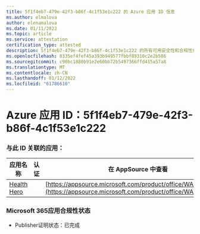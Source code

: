 ```yaml
---
title: 5f1f4eb7-479e-42f3-b86f-4c1f53e1c222 的 Azure 应用 ID 信息
ms.author: elmalova
author: elenamalova
ms.date: 01/11/2022
ms.topic: article
ms.service: attestation
certification_type: attested
description: 5f1f4eb7-479e-42f3-b86f-4c1f53e1c222 的所有可用安全性和合规性信息。
ms.openlocfilehash: 8335ef4fef45a393b949577fbbf89310c2e2b586
ms.sourcegitcommit: c90bc1880b91e2e60bb72b5497366ffd415a57a8
ms.translationtype: MT
ms.contentlocale: zh-CN
ms.lasthandoff: 01/12/2022
ms.locfileid: "61786610"
---
```

# <a name="azure-app-id-5f1f4eb7-479e-42f3-b86f-4c1f53e1c222"></a>Azure 应用 ID：5f1f4eb7-479e-42f3-b86f-4c1f53e1c222


### <a name="apps-associated-with-this-id"></a>与此 ID 关联的应用：
| **应用名称** | **认证** | **在 AppSource 中查看** |
|--------------|---------------|-----------------------|
| [Health Hero](https://docs.microsoft.com/microsoft-365-app-certification/forward/WA200001405) |  | [https://appsource.microsoft.com/product/office/WA200001405](https://appsource.microsoft.com/product/office/WA200001405) |

### <a name="microsoft-365-app-compliance-status"></a>Microsoft 365应用合规性状态
- Publisher证明状态：已完成
